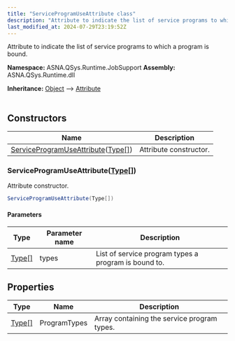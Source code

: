 ```yaml
---
title: "ServiceProgramUseAttribute class"
description: "Attribute to indicate the list of service programs to which a program is bound. "
last_modified_at: 2024-07-29T23:19:52Z
---
```


Attribute to indicate the list of service programs to which a program is bound.

**Namespace:** ASNA.QSys.Runtime.JobSupport
**Assembly:** ASNA.QSys.Runtime.dll

**Inheritance:** [Object](https://docs.microsoft.com/en-us/dotnet/api/system.object) --> [Attribute](https://docs.microsoft.com/en-us/dotnet/api/system.attribute)
<br>
<br>

## Constructors

| Name | Description |
| --- | --- |
| [ServiceProgramUseAttribute](#serviceprogramuseattributetype)([Type\[\]](https://docs.microsoft.com/en-us/dotnet/api/system.type)) | Attribute constructor.

### ServiceProgramUseAttribute([Type\[\]](https://docs.microsoft.com/en-us/dotnet/api/system.type))

Attribute constructor.

```cs
ServiceProgramUseAttribute(Type[])
```

#### Parameters

| Type | Parameter name | Description
| --- | --- | ---
| [Type\[\]](https://docs.microsoft.com/en-us/dotnet/api/system.type) | types | List of service program types a program is bound to.

## Properties

| Type | Name | Description
| --- | --- | --- 
| [Type\[\]](https://docs.microsoft.com/en-us/dotnet/api/system.type) | ProgramTypes | Array containing the service program types. |
